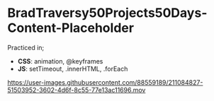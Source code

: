 # BradTraversy50Projects50Days-Content-Placeholder
Practiced in;
   *  __CSS__: animation, @keyframes
   *  __JS__: setTimeout, .innerHTML, .forEach

https://user-images.githubusercontent.com/88559189/211084827-51503952-3602-4d6f-8c55-77e13ac11696.mov

